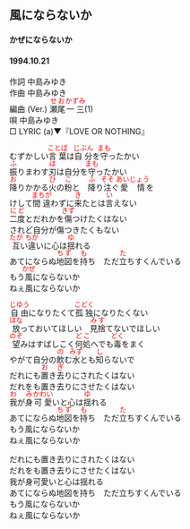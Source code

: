 <style type="text/css">
	ruby{
	    ruby-position: over;
	}
	ruby > rt{font-size: 12px;color:red;}
	p{font:16px;font-size: '楷体'}
</style>
## 風にならないか
#### かぜにならないか
#### 1994.10.21


作詞     中島みゆき　　　　　   
作曲      中島みゆき  　　　   
編曲 (Ver.) <ruby><rb>瀬尾</rb><rp>(</rp><rt>せお</rt><rp>)</rp></ruby><ruby><rb>一三</rb><rp>(</rp><rt>かずみ</rt><rp>)</rp></ruby>(1)　　　　    
唄     中島みゆき      
□ LYRIC (a)▼『LOVE OR NOTHING』    

むずかしい<ruby><rb>言葉</rb><rp>(</rp><rt>ことば</rt><rp>)</rp></ruby>は<ruby><rb>自分</rb><rp>(</rp><rt>じぶん</rt><rp>)</rp></ruby>を<ruby><rb>守</rb><rp>(</rp><rt>まも</rt><rp>)</rp></ruby>ったかい   
<ruby><rb>振</rb><rp>(</rp><rt>ふ</rt><rp>)</rp></ruby>りまわす<ruby><rb>刃</rb><rp>(</rp><rt>は</rt><rp>)</rp></ruby>は自分を<ruby><rb>守</rb><rp>(</rp><rt>まも</rt><rp>)</rp></ruby>ったかい   
<ruby><rb>降</rb><rp>(</rp><rt>お</rt><rp>)</rp></ruby>りかかる<ruby><rb>火</rb><rp>(</rp><rt>ひ</rt><rp>)</rp></ruby>の<ruby><rb>粉</rb><rp>(</rp><rt>こ</rt><rp>)</rp></ruby>と　<ruby><rb>降</rb><rp>(</rp><rt>ふ</rt><rp>)</rp></ruby>り<ruby><rb>注</rb><rp>(</rp><rt>そそ</rt><rp>)</rp></ruby>ぐ<ruby><rb>愛情</rb><rp>(</rp><rt>あいじょう</rt><rp>)</rp></ruby>を   
けして<ruby><rb>間違</rb><rp>(</rp><rt>まちが</rt><rp>)</rp></ruby>わずに<ruby><rb>来</rb><rp>(</rp><rt>き</rt><rp>)</rp></ruby>たとは<ruby><rb>言</rb><rp>(</rp><rt>い</rt><rp>)</rp></ruby>えない   
<ruby><rb>二度</rb><rp>(</rp><rt>にど</rt><rp>)</rp></ruby>とだれかを<ruby><rb>傷</rb><rp>(</rp><rt>きず</rt><rp>)</rp></ruby>つけたくはない   
されど自分が傷つきたくもない   
<ruby><rb>互</rb><rp>(</rp><rt>たが</rt><rp>)</rp></ruby>い<ruby><rb>違</rb><rp>(</rp><rt>ちが</rt><rp>)</rp></ruby>いに心は<ruby><rb>揺</rb><rp>(</rp><rt>ゆ</rt><rp>)</rp></ruby>れる   
あてにならぬ<ruby><rb>地図</rb><rp>(</rp><rt>ちず</rt><rp>)</rp></ruby>を<ruby><rb>持</rb><rp>(</rp><rt>も</rt><rp>)</rp></ruby>ち　ただ<ruby><rb>立</rb><rp>(</rp><rt>た</rt><rp>)</rp></ruby>ちすくんでいる   
もう<ruby><rb>風</rb><rp>(</rp><rt>かぜ</rt><rp>)</rp></ruby>にならないか   
ねぇ風にならないか   
   
<ruby><rb>自由</rb><rp>(</rp><rt>じゆう</rt><rp>)</rp></ruby>になりたくて<ruby><rb>孤独</rb><rp>(</rp><rt>こどく</rt><rp>)</rp></ruby>になりたくない   
<ruby><rb>放</rb><rp>(</rp><rt>はな</rt><rp>)</rp></ruby>っておいてほしい　<ruby><rb>見捨</rb><rp>(</rp><rt>みす</rt><rp>)</rp></ruby>てないでほしい   
<ruby><rb>望</rb><rp>(</rp><rt>のぞ</rt><rp>)</rp></ruby>みはすばしこく<ruby><rb>何処</rb><rp>(</rp><rt>どこ</rt><rp>)</rp></ruby>へでも<ruby><rb>毒</rb><rp>(</rp><rt>どく</rt><rp>)</rp></ruby>をまく   
やがて自分の<ruby><rb>飲</rb><rp>(</rp><rt>の</rt><rp>)</rp></ruby>む<ruby><rb>水</rb><rp>(</rp><rt>みず</rt><rp>)</rp></ruby>とも<ruby><rb>知</rb><rp>(</rp><rt>し</rt><rp>)</rp></ruby>らないで   
だれにも<ruby><rb>置</rb><rp>(</rp><rt>お</rt><rp>)</rp></ruby>き<ruby><rb>去</rb><rp>(</rp><rt>ぎ</rt><rp>)</rp></ruby>りにされたくはない   
だれをも置き去りにさせたくはない   
<ruby><rb>我</rb><rp>(</rp><rt>わ</rt><rp>)</rp></ruby>が<ruby><rb>身</rb><rp>(</rp><rt>み</rt><rp>)</rp></ruby><ruby><rb>可愛</rb><rp>(</rp><rt>かわい</rt><rp>)</rp></ruby>いと心は<ruby><rb>揺</rb><rp>(</rp><rt>ゆ</rt><rp>)</rp></ruby>れる   
あてにならぬ<ruby><rb>地図</rb><rp>(</rp><rt>ちず</rt><rp>)</rp></ruby>を<ruby><rb>持</rb><rp>(</rp><rt>も</rt><rp>)</rp></ruby>ち　ただ<ruby><rb>立</rb><rp>(</rp><rt>た</rt><rp>)</rp></ruby>ちすくんでいる   
もう風にならないか   
ねぇ風にならないか   
   
だれにも置き去りにされたくはない   
だれをも置き去りにさせたくはない   
我が身可愛いと心は揺れる   
あてにならぬ地図を持ち　ただ立ちすくんでいる   
もう風にならないか   
ねぇ風にならないか   